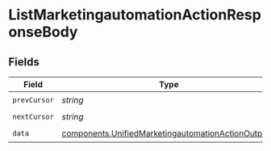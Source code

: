 # ListMarketingautomationActionResponseBody


## Fields

| Field                                                                                                                    | Type                                                                                                                     | Required                                                                                                                 | Description                                                                                                              |
| ------------------------------------------------------------------------------------------------------------------------ | ------------------------------------------------------------------------------------------------------------------------ | ------------------------------------------------------------------------------------------------------------------------ | ------------------------------------------------------------------------------------------------------------------------ |
| `prevCursor`                                                                                                             | *string*                                                                                                                 | :heavy_check_mark:                                                                                                       | N/A                                                                                                                      |
| `nextCursor`                                                                                                             | *string*                                                                                                                 | :heavy_check_mark:                                                                                                       | N/A                                                                                                                      |
| `data`                                                                                                                   | [components.UnifiedMarketingautomationActionOutput](../../models/components/unifiedmarketingautomationactionoutput.md)[] | :heavy_check_mark:                                                                                                       | N/A                                                                                                                      |